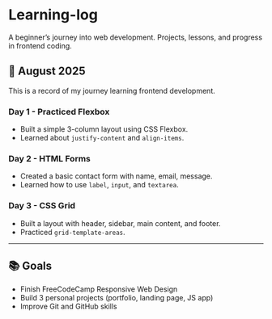 # Learning-log
A beginner’s journey into web development. Projects, lessons, and progress in frontend coding.

## 📅 August 2025
This is a record of my journey learning frontend development.

### Day 1 - Practiced Flexbox
- Built a simple 3-column layout using CSS Flexbox.
- Learned about `justify-content` and `align-items`.

### Day 2 - HTML Forms
- Created a basic contact form with name, email, message.
- Learned how to use `label`, `input`, and `textarea`.

### Day 3 - CSS Grid
- Built a layout with header, sidebar, main content, and footer.
- Practiced `grid-template-areas`.

---

## 📚 Goals
- Finish FreeCodeCamp Responsive Web Design
- Build 3 personal projects (portfolio, landing page, JS app)
- Improve Git and GitHub skills
